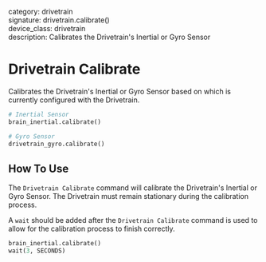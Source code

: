 category: drivetrain  
signature: drivetrain.calibrate()  
device_class: drivetrain  
description: Calibrates the Drivetrain's Inertial or Gyro Sensor  

# Drivetrain Calibrate

Calibrates the Drivetrain's Inertial or Gyro Sensor based on which is currently configured with the Drivetrain.

```python
# Inertial Sensor
brain_inertial.calibrate()

# Gyro Sensor
drivetrain_gyro.calibrate()
```

## How To Use

The `Drivetrain Calibrate` command will calibrate the Drivetrain's Inertial or Gyro Sensor. The Drivetrain must remain stationary during the calibration process.

A `wait` should be added after the `Drivetrain Calibrate` command is used to allow for the calibration process to finish correctly.

```python
brain_inertial.calibrate()
wait(3, SECONDS)
```

<advanced>
</advanced>
